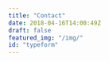 ```yaml
---
title: "Contact"
date: 2018-04-16T14:00:49Z
draft: false
featured_img: "/img/"
id: "typeform"
---
```


